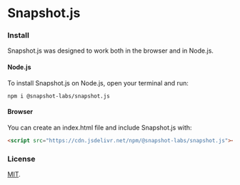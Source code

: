 # Snapshot.js

### Install
Snapshot.js was designed to work both in the browser and in Node.js.

#### Node.js
To install Snapshot.js on Node.js, open your terminal and run:
```
npm i @snapshot-labs/snapshot.js
```

#### Browser
You can create an index.html file and include Snapshot.js with:
```html
<script src="https://cdn.jsdelivr.net/npm/@snapshot-labs/snapshot.js"></script>
```

### License
[MIT](LICENSE).
